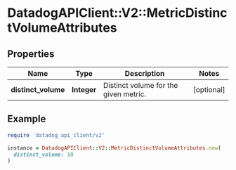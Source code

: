 # DatadogAPIClient::V2::MetricDistinctVolumeAttributes

## Properties

| Name | Type | Description | Notes |
| ---- | ---- | ----------- | ----- |
| **distinct_volume** | **Integer** | Distinct volume for the given metric. | [optional] |

## Example

```ruby
require 'datadog_api_client/v2'

instance = DatadogAPIClient::V2::MetricDistinctVolumeAttributes.new(
  distinct_volume: 10
)
```

